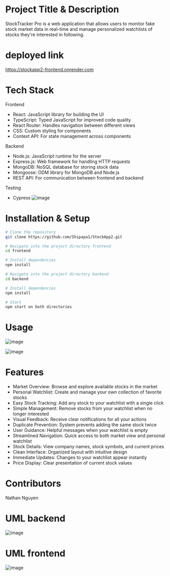 # Project Title & Description

StockTracker Pro is a web application that allows users to monitor fake stock market data in real-time and manage personalized watchlists of stocks they're interested in following.



# deployed link 
https://stockapp2-frontend.onrender.com


# Tech Stack

Frontend

- React: JavaScript library for building the UI
- TypeScript: Typed JavaScript for improved code quality
- React Router: Handles navigation between different views
- CSS: Custom styling for components
- Context API: For state management across components

Backend

- Node.js: JavaScript runtime for the server
- Express.js: Web framework for handling HTTP requests
- MongoDB: NoSQL database for storing stock data
- Mongoose: ODM library for MongoDB and Node.js
- REST API: For communication between frontend and backend

Testing

- Cypress
![image](https://github.com/user-attachments/assets/bc7d1dad-ebf0-45f7-9851-b77c6aaeb926)


  

# Installation & Setup

```sh
# Clone the repository
git clone https://github.com/Shipapa1/StockApp2.git

# Navigate into the project directory frontend
cd frontend

# Install dependencies
npm install

# Navigate into the project directory backend
cd backend

# Install dependencies
npm install

# Start
npm start on both directories

```

# Usage

![image](https://github.com/user-attachments/assets/ccdcc657-0e59-4c4f-a372-d046dc3cdb8e)

![image](https://github.com/user-attachments/assets/8444dc45-f21f-4564-98d4-b52f96ae6cee)




# Features
- Market Overview: Browse and explore available stocks in the market
- Personal Watchlist: Create and manage your own collection of favorite stocks
- Easy Stock Tracking: Add any stock to your watchlist with a single click
- Simple Management: Remove stocks from your watchlist when no longer interested
- Visual Feedback: Receive clear notifications for all your actions
- Duplicate Prevention: System prevents adding the same stock twice
- User Guidance: Helpful messages when your watchlist is empty
- Streamlined Navigation: Quick access to both market view and personal watchlist
- Stock Details: View company names, stock symbols, and current prices
- Clean Interface: Organized layout with intuitive design
- Immediate Updates: Changes to your watchlist appear instantly
- Price Display: Clear presentation of current stock values

# Contributors
Nathan Nguyen

# UML backend
![image](https://github.com/user-attachments/assets/0247b792-1721-43c8-8d36-30e3f1ca8079)

# UML frontend
![image](https://github.com/user-attachments/assets/6bbd1261-ccb2-434d-9235-20966b7e56d4)
